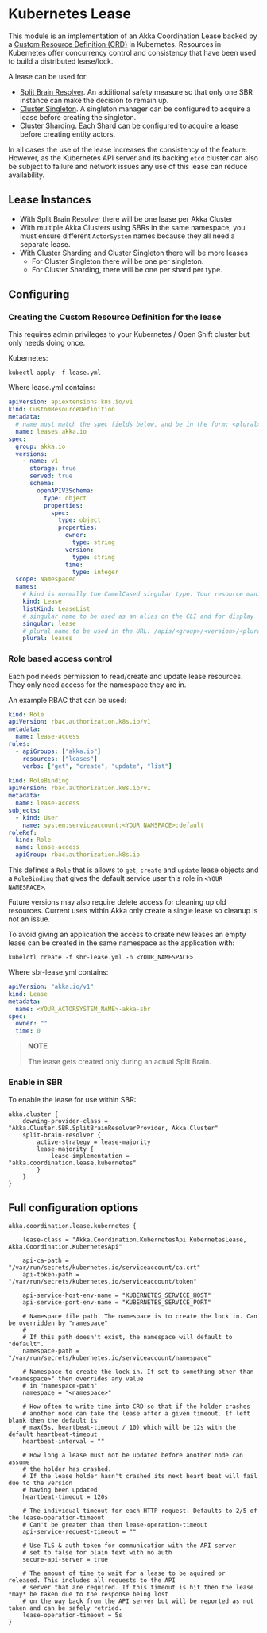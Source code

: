 # Kubernetes Lease
This module is an implementation of an Akka Coordination Lease backed by a [Custom Resource Definition (CRD)](https://kubernetes.io/docs/concepts/extend-kubernetes/api-extension/custom-resources/) in Kubernetes. Resources in Kubernetes offer concurrency control and consistency that have been used to build a distributed lease/lock.

A lease can be used for:

* [Split Brain Resolver](https://getakka.net/articles/clustering/split-brain-resolver.html). An additional safety measure so that only one SBR instance can make the decision to remain up.
* [Cluster Singleton](https://getakka.net/articles/clustering/cluster-singleton.html). A singleton manager can be configured to acquire a lease before creating the singleton.
* [Cluster Sharding](https://getakka.net/articles/clustering/cluster-sharding.html). Each Shard can be configured to acquire a lease before creating entity actors.

In all cases the use of the lease increases the consistency of the feature. However, as the Kubernetes API server and its backing `etcd` cluster can also be subject to failure and network issues any use of this lease can reduce availability.

## Lease Instances

* With Split Brain Resolver there will be one lease per Akka Cluster
* With multiple Akka Clusters using SBRs in the same namespace, you must ensure different `ActorSystem` names because they all need a separate lease.
* With Cluster Sharding and Cluster Singleton there will be more leases
    * For Cluster Singleton there will be one per singleton.
    * For Cluster Sharding, there will be one per shard per type.

## Configuring

### Creating the Custom Resource Definition for the lease

This requires admin privileges to your Kubernetes / Open Shift cluster but only needs doing once.

Kubernetes:
```
kubectl apply -f lease.yml
```

Where lease.yml contains:
```yaml
apiVersion: apiextensions.k8s.io/v1
kind: CustomResourceDefinition
metadata:
  # name must match the spec fields below, and be in the form: <plural>.<group>
  name: leases.akka.io
spec:
  group: akka.io
  versions:
    - name: v1
      storage: true
      served: true
      schema:
        openAPIV3Schema:
          type: object
          properties:
            spec:
              type: object
              properties:
                owner:
                  type: string
                version:
                  type: string
                time:
                  type: integer
  scope: Namespaced
  names:
    # kind is normally the CamelCased singular type. Your resource manifests use this.
    kind: Lease
    listKind: LeaseList
    # singular name to be used as an alias on the CLI and for display
    singular: lease
    # plural name to be used in the URL: /apis/<group>/<version>/<plural>
    plural: leases
```

### Role based access control

Each pod needs permission to read/create and update lease resources. They only need access for the namespace they are in.

An example RBAC that can be used:

```yaml
kind: Role
apiVersion: rbac.authorization.k8s.io/v1
metadata:
  name: lease-access
rules:
  - apiGroups: ["akka.io"]
    resources: ["leases"]
    verbs: ["get", "create", "update", "list"]
---
kind: RoleBinding
apiVersion: rbac.authorization.k8s.io/v1
metadata:
  name: lease-access
subjects:
  - kind: User
    name: system:serviceaccount:<YOUR NAMSPACE>:default
roleRef:
  kind: Role
  name: lease-access
  apiGroup: rbac.authorization.k8s.io
```

This defines a `Role` that is allows to `get`, `create` and `update` lease objects and a `RoleBinding` that gives the default service user this role in `<YOUR NAMESPACE>`.

Future versions may also require delete access for cleaning up old resources. Current uses within Akka only create a single lease so cleanup is not an issue.

To avoid giving an application the access to create new leases an empty lease can be created in the same namespace as the application with:

```shell
kubelctl create -f sbr-lease.yml -n <YOUR_NAMESPACE>
```

Where sbr-lease.yml contains:

```yaml
apiVersion: "akka.io/v1"
kind: Lease
metadata:
  name: <YOUR_ACTORSYSTEM_NAME>-akka-sbr
spec:
  owner: ""
  time: 0
```

> __NOTE__
> 
> The lease gets created only during an actual Split Brain.

### Enable in SBR

To enable the lease for use within SBR:

```
akka.cluster {
    downing-provider-class = "Akka.Cluster.SBR.SplitBrainResolverProvider, Akka.Cluster"
    split-brain-resolver {
        active-strategy = lease-majority
        lease-majority {
            lease-implementation = "akka.coordination.lease.kubernetes"
        }
    }
}
```

## Full configuration options

```
akka.coordination.lease.kubernetes {

    lease-class = "Akka.Coordination.KubernetesApi.KubernetesLease, Akka.Coordination.KubernetesApi"

    api-ca-path = "/var/run/secrets/kubernetes.io/serviceaccount/ca.crt"
    api-token-path = "/var/run/secrets/kubernetes.io/serviceaccount/token"

    api-service-host-env-name = "KUBERNETES_SERVICE_HOST"
    api-service-port-env-name = "KUBERNETES_SERVICE_PORT"

    # Namespace file path. The namespace is to create the lock in. Can be overridden by "namespace"
    #
    # If this path doesn't exist, the namespace will default to "default".
    namespace-path = "/var/run/secrets/kubernetes.io/serviceaccount/namespace"

    # Namespace to create the lock in. If set to something other than "<namespace>" then overrides any value
    # in "namespace-path"
    namespace = "<namespace>"

    # How often to write time into CRD so that if the holder crashes
    # another node can take the lease after a given timeout. If left blank then the default is
    # max(5s, heartbeat-timeout / 10) which will be 12s with the default heartbeat-timeout
    heartbeat-interval = ""

    # How long a lease must not be updated before another node can assume
    # the holder has crashed.
    # If the lease holder hasn't crashed its next heart beat will fail due to the version
    # having been updated
    heartbeat-timeout = 120s

    # The individual timeout for each HTTP request. Defaults to 2/5 of the lease-operation-timeout
    # Can't be greater than then lease-operation-timeout
    api-service-request-timeout = ""

    # Use TLS & auth token for communication with the API server
    # set to false for plain text with no auth
    secure-api-server = true

    # The amount of time to wait for a lease to be aquired or released. This includes all requests to the API
    # server that are required. If this timeout is hit then the lease *may* be taken due to the response being lost
    # on the way back from the API server but will be reported as not taken and can be safely retried.
    lease-operation-timeout = 5s
}
```
